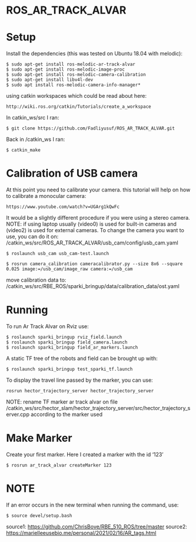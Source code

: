 # ROS_AR_TRACK_ALVAR

# Setup
Install the dependencies (this was tested on Ubuntu 18.04 with melodic):
```
$ sudo apt-get install ros-melodic-ar-track-alvar
$ sudo apt-get install ros-melodic-image-proc
$ sudo apt-get install ros-melodic-camera-calibration
$ sudo apt-get install libv4l-dev
$ sudo apt install ros-melodic-camera-info-manager*
```

using catkin workspaces which could be read about here:
```
http://wiki.ros.org/catkin/Tutorials/create_a_workspace
```
In catkin_ws/src I ran:
```
$ git clone https://github.com/Fadliyusuf/ROS_AR_TRACK_ALVAR.git
```
Back in /catkin_ws I ran:
```
$ catkin_make
```
# Calibration of USB camera
At this point you need to calibrate your camera. this tutorial will help on how to calibrate a monocular camera:
```
https://www.youtube.com/watch?v=UGArg1kQwFc
```
It would be a slightly different procedure if you were using a stereo camera.
NOTE: if using laptop usually (video0) is used for built-in cameras and (video2) is used for external cameras.
To change the camera you want to use, you can do it on: /catkin_ws/src/ROS_AR_TRACK_ALVAR/usb_cam/config/usb_cam.yaml
```
$ roslaunch usb_cam usb_cam-test.launch
```
```
$ rosrun camera_calibration cameracalibrator.py --size 8x6 --square 0.025 image:=/usb_cam/image_raw camera:=/usb_cam
```
move calibration data to:
/catkin_ws/src/RBE_ROS/sparki_bringup/data/calibration_data/ost.yaml

# Running
To run Ar Track Alvar on Rviz use:
```
$ roslaunch sparki_bringup rviz_field.launch
$ roslaunch sparki_bringup field_camera.launch
$ roslaunch sparki_bringup field_ar_markers.launch
```
 A static TF tree of the robots and field can be brought up with:
```
$ roslaunch sparki_bringup test_sparki_tf.launch
```


To display the travel line passed by the marker, you can use:
```
rosrun hector_trajectory_server hector_trajectory_server
```
NOTE: rename TF marker ar track alvar on file /catkin_ws/src/hector_slam/hector_trajectory_server/src/hector_trajectory_server.cpp
according to the marker used

# Make Marker
Create your first marker. Here I created a marker with the id ‘123’
```
$ rosrun ar_track_alvar createMarker 123
```
# NOTE
If an error occurs in the new terminal when running the command, use:
```
$ source devel/setup.bash
```

source1: https://github.com/ChrisBove/RBE_510_ROS/tree/master
source2: https://marielleeusebio.me/personal/2021/02/16/AR_tags.html
